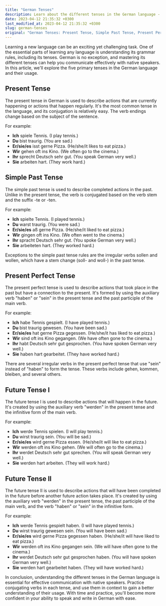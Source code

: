 ```yaml
---
title: "German Tenses"
description: Learn about the different tenses in the German language - the present tense, simple past tense, present perfect tense, future tense I, and future tense II. Understand their usage and conjugation for better communication.
date: 2023-04-12 21:35:32 +0300
last_modified_at: 2023-04-12 21:35:32 +0300
slug: german-tenses
original: "German Tenses: Present Tense, Simple Past Tense, Present Perfect Tense, Future Tense I, Future Tense II"
---
```

Learning a new language can be an exciting yet challenging task. One of the essential parts of learning any language is understanding its grammar rules, including its tenses. German is no exception, and mastering its different tenses can help you communicate effectively with native speakers. In this article, we'll explore the five primary tenses in the German language and their usage.

## Present Tense

The present tense in German is used to describe actions that are currently happening or actions that happen regularly. It's the most common tense in the language, and its conjugation is relatively easy. The verb endings change based on the subject of the sentence.

For example: 

- **Ich** spiele Tennis. (I play tennis.)
- **Du** bist traurig. (You are sad.)
- **Er/sie/es** isst gerne Pizza. (He/she/it likes to eat pizza.)
- **Wir** gehen oft ins Kino. (We often go to the cinema.)
- **Ihr** sprecht Deutsch sehr gut. (You speak German very well.)
- **Sie** arbeiten hart. (They work hard.)

## Simple Past Tense

The simple past tense is used to describe completed actions in the past. Unlike in the present tense, the verb is conjugated based on the verb stem and the suffix -te or -ten.

For example:

- **Ich** spielte Tennis. (I played tennis.)
- **Du** warst traurig. (You were sad.)
- **Er/sie/es** aß gerne Pizza. (He/she/it liked to eat pizza.)
- **Wir** gingen oft ins Kino. (We often went to the cinema.)
- **Ihr** spracht Deutsch sehr gut. (You spoke German very well.)
- **Sie** arbeiteten hart. (They worked hard.)

Exceptions to the simple past tense rules are the irregular verbs sollen and wollen, which have a stem change (soll- and woll-) in the past tense.

## Present Perfect Tense

The present perfect tense is used to describe actions that took place in the past but have a connection to the present. It's formed by using the auxiliary verb "haben" or "sein" in the present tense and the past participle of the main verb.

For example:

- **Ich** habe Tennis gespielt. (I have played tennis.)
- **Du** bist traurig gewesen. (You have been sad.)
- **Er/sie/es** hat gerne Pizza gegessen. (He/she/it has liked to eat pizza.)
- **Wir** sind oft ins Kino gegangen. (We have often gone to the cinema.)
- **Ihr** habt Deutsch sehr gut gesprochen. (You have spoken German very well.)
- **Sie** haben hart gearbeitet. (They have worked hard.)

There are several irregular verbs in the present perfect tense that use "sein" instead of "haben" to form the tense. These verbs include gehen, kommen, bleiben, and several others.

## Future Tense I

The future tense I is used to describe actions that will happen in the future. It's created by using the auxiliary verb "werden" in the present tense and the infinitive form of the main verb.

For example:

- **Ich** werde Tennis spielen. (I will play tennis.)
- **Du** wirst traurig sein. (You will be sad.)
- **Er/sie/es** wird gerne Pizza essen. (He/she/it will like to eat pizza.)
- **Wir** werden oft ins Kino gehen. (We will often go to the cinema.)
- **Ihr** werdet Deutsch sehr gut sprechen. (You will speak German very well.)
- **Sie** werden hart arbeiten. (They will work hard.)

## Future Tense II

The future tense II is used to describe actions that will have been completed in the future before another future action takes place. It's created by using the auxiliary verb "werden" in the present tense, the past participle of the main verb, and the verb "haben" or "sein" in the infinitive form.

For example:

- **Ich** werde Tennis gespielt haben. (I will have played tennis.)
- **Du** wirst traurig gewesen sein. (You will have been sad.)
- **Er/sie/es** wird gerne Pizza gegessen haben. (He/she/it will have liked to eat pizza.)
- **Wir** werden oft ins Kino gegangen sein. (We will have often gone to the cinema.)
- **Ihr** werdet Deutsch sehr gut gesprochen haben. (You will have spoken German very well.)
- **Sie** werden hart gearbeitet haben. (They will have worked hard.)

In conclusion, understanding the different tenses in the German language is essential for effective communication with native speakers. Practice conjugating verbs in each tense, and use them in context to gain a better understanding of their usage. With time and practice, you'll become more confident in your ability to speak and write in German with ease.